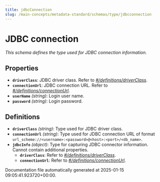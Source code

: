 ```yaml
---
title: jdbcConnection
slug: /main-concepts/metadata-standard/schemas/type/jdbcconnection
---
```


# JDBC connection

*This schema defines the type used for JDBC connection information.*

## Properties

- **`driverClass`**: JDBC driver class. Refer to *[#/definitions/driverClass](#definitions/driverClass)*.
- **`connectionUrl`**: JDBC connection URL. Refer to *[#/definitions/connectionUrl](#definitions/connectionUrl)*.
- **`userName`** *(string)*: Login user name.
- **`password`** *(string)*: Login password.
## Definitions

- **`driverClass`** *(string)*: Type used for JDBC driver class.
- **`connectionUrl`** *(string)*: Type used for JDBC connection URL of format `url_scheme://<username>:<password>@<host>:<port>/<db_name>`.
- **`jdbcInfo`** *(object)*: Type for capturing JDBC connector information. Cannot contain additional properties.
  - **`driverClass`**: Refer to *[#/definitions/driverClass](#definitions/driverClass)*.
  - **`connectionUrl`**: Refer to *[#/definitions/connectionUrl](#definitions/connectionUrl)*.


Documentation file automatically generated at 2025-01-15 09:05:41.923720+00:00.
